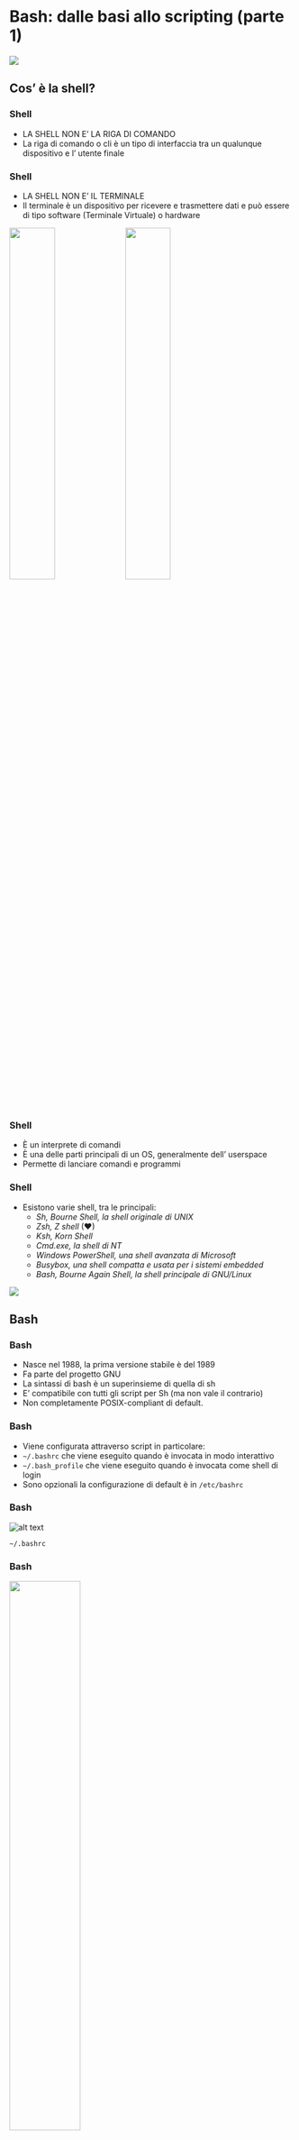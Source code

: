 # Bash: dalle basi allo scripting (parte 1)



![](Hi.gif)



## Cos’ è la shell?


### Shell 
* LA SHELL NON E’ LA RIGA DI COMANDO
* La riga di comando o cli è un tipo di interfaccia tra un qualunque dispositivo e l’ utente finale


### Shell 
* LA SHELL NON E’ IL TERMINALE
* Il terminale è un dispositivo per ricevere e trasmettere dati e può essere di tipo software (Terminale Virtuale) o hardware

<img src="https://upload.wikimedia.org/wikipedia/commons/thumb/2/23/Vt100-adventure.jpg/800px-Vt100-adventure.jpg" width="40%">
<img src="https://upload.wikimedia.org/wikipedia/commons/1/1c/Xterm.png" width="40%">


### Shell 
* È un interprete di comandi
* È una delle parti principali di un OS, generalmente dell’ userspace
* Permette di lanciare comandi e programmi


### Shell 
* Esistono varie shell, tra le principali:
  * *Sh, Bourne Shell, la shell originale di UNIX*
  * *Zsh, Z shell*  (❤)
  * *Ksh, Korn Shell*
  * *Cmd.exe, la shell di NT*
  * *Windows PowerShell, una shell avanzata di Microsoft*
  * *Busybox, una shell compatta e usata per i sistemi embedded*
  * *Bash, Bourne Again Shell, la shell principale di GNU/Linux*


![](ShellCeption.gif)



## Bash


### Bash
* Nasce nel 1988, la prima versione stabile è del 1989
* Fa parte del progetto GNU
* La sintassi di bash è un superinsieme di quella di sh
* E’ compatibile con tutti gli script per Sh (ma non vale il contrario)
* Non completamente POSIX-compliant di default.


### Bash
* Viene configurata attraverso script in particolare:
* `~/.bashrc` che viene eseguito quando è invocata in modo interattivo
* `~/.bash_profile` che viene eseguito quando è invocata come shell di login
* Sono opzionali la configurazione di default è in `/etc/bashrc`


### Bash
![alt text](Shell1.png "bashrc example")

`~/.bashrc`


### Bash
<img src="Shell2.png" width="50%" height="50%">

`~/.bash_profile`


### Navigazione
* `Ctrl+A` va ad inizio riga
* `Ctrl+E` va a fine riga
* `Alt+B` o `Ctrl+freccia sx` va ad inizio parola
* `Alt+F` o `Ctrl+freccia dx` va a fine parola


### History
* Bash implementa la storia dei comandi digitati
* Usando freccia su e giù si naviga tra gli ultimi comandi


### Autocompletamento
* Bash supporta la funzione di autocompletamento
* Premendo `Tab` si completa il comando
* Da certi pacchetti viene abilitato autocompletamento per determinati comandi



## Le Basi


### Basi
* La cosa *_essenziale_* è saper come chiedere *_aiuto_*
* Ci sono diverse possibilità


## Man
```
man <comando>
```  
* Man è un tool per mostrare le man pages ovvero le pagine del manuale per un 
programma.
* Ogni pagina tratta nello specifico un singolo programma.
* _*Premere `Q` per uscire da man*_


## Info
```
info <comando>
```  
Info è un programma simile a man ma che presenta una struttura meglio organizzata
e collegata tra ogni pagina  
_*Premere `Q` per uscire da info*_


## Altre Opzioni
```
<comando> -h
``` 
oppure 
```
<comando> --help
```  
` -h ` e ` --h ` sono due opzioni molto comuni presenti in quasi ogni software, provare
sempre una delle due opzioni se non si sa bene come usare il comando e non si ha 
una pagina di __man__ a disposizione


## Struttura Comandi
La Struttura base è del tipo
```
<comando> OPZIONI ARGOMENTI
```  
Le opzioni possono essere di 4 tipi:
1. *Estese* del tipo `--opzione-estesa`
2. *Estese con parametri* del tipo `--opzione-estesa <parametro>`
3. *Brevi* del tipo `-o`
4. *Brevi con parametro* del tipo `-o <parametro>`


## Argomenti
* Gli argomenti sono generalmente di tipo posizionale
* Conta l' ordine in cui sono inseriti 



### Flussi di I/O


## Cosa sono
__Modi in cui si può far dialogare l' utente e il terminale__
Sono di 3 tipi:
* STDIN
* STDOUT
* STDERR


## STDIN
__Stream di Ingresso__  
Porta alle applicazioni e al sistema operativo i dati immessi 
dall’utente tramite una periferica di input ad esempio la tastiera


## STDOUT
__Stream di Uscita__  
Stampa a schermo i dati delle applicazioni


## STDERR
__Stream di Errore__  
Stampa a schermo gli errori


## Redirection
Il reindirizzamento permette di controllare dove va l'output di un comando
e da dove arriva l'input di un comando  
![](echo-redirect.gif)


## Comandi per la redirection
* ```
> Redirezione di STDOUT
```
* ```
>> Appendere STDOUT alla destinazione
```
* ```
tee Copia STDOUT e lo redirige
```
* ```
< Redirezione di STDIN
```
* ``` 
<< Appendere STDIN alla destinazione
```
* ```
2> Redirezione di STDERR
```
* ```
&1 Puntatore a STDOUT
```
* ```
| redirige lo STDOUT della sorgente sull' STDIN 
della destinazione
```


## Esempi Reali
```
cat some_file.txt 2>/dev/null
```
Redirige l' STDERR del comando cat nel cestino
```
cat < some_file.txt
```
Redirige l'STDIN del file (il file stesso) al comando cat
```
ls -lAh | grep txt | tee lista.txt
```


## Piccole Note
L' operazione di redirezione può esser fatta in qualunque posizione del comando quindi:
```
cat foo.txt bar.txt >new.txt
```
```
cat >new.txt foo.txt bar.txt
```
```
>new.txt cat foo.txt bar.txt
```
Sono tutti equivalenti


## Filtri
* Sono una particolarità dei sistemi *nix
* Sono programmi che prendono dati dallo standard input e lo reindirizzano sullo standard output
* Esprimono la filosofia UNIX dell' utilizzar tanti piccoli programmi per ottenere un grande output


## Esempi di filri
```
grep <testo> [<file>...]
```
Ricerca di testo. Input: (lista di) file.
```
sort [<file>...]
```
Ordina alfabeticamente le linee. Input: (lista di) file. 
```
rev <file>
```
Inverte l’ordine delle linee di file. 
```
cut [-options] <file>
```
Seleziona colonne da file.


## Esempi di filtri
```
cat [-options] [<file>...]
```
Concatena il contenuto di una lista di file.
```
tail [-options] [<file>]
```
Mostra le ultime linee provenienti dall' STDIN o da un file di testo
```
less [-options] <file>
```
less is more.  
Sed e Awk per cui esistono libri interi 
in quanto sono linguaggi di scripting a tutti gli effetti



### Filesystem


## File?
* Nei sistemi *nix __tutto__ è un file
* Un file è chiamato con una qualsiasi sequenza di caratteri (max 255) a eccezione di ‘.’ e ‘..’ 
* Uno dei comandi principali per gestire file è `ls`


## ls
```
ls [-options] [--] [<file> o <directory>...]
```
Permette di elencare informazioni sui file
Le opzioni principali sono:
* `l` (long format) per ogni file una linea che contiene diritti, 
numero di link, proprietario del file, gruppo del proprietario, 
occupazione di disco (blocchi), data e ora dell’ultima modifica
o dell’ultimo accesso e nome
* `t` (time) la lista è ordinata per data dell’ultima modifica


## Altre Opzioni
* `u` la lista è ordinata per data dell’ultimo accesso
* `r` (reverse order) inverte l’ordine
* `a` (all files) fornisce una lista completa di file
* `F` (classify) indica anche il tipo di file (eseguibile: *, directory: /, 
link simbolico: @, FIFO: |, socket: =, niente per file regolari)


## ls
![](ls.gif)


## Creare e gestire una directory

```
mkdir <directory>
```
Crea una directory
```
mkdir -p /directory/subdirectory
```
Crea una directory con sub directory
```
pwd
```
Mostra la directory corrente
```
cd <directory>
```
Vai alla directory specificata


## Esempi
![](dirs.gif)


## Rimuovere directory
```
rmdir <directory>
```
Elimina una directory
```
rm -rf <directory>
```
Elimina una directory
_*ATTENZIONE QUANDO SI USANO I COMANDI DI RIMOZIONE*_


## Esempi
![](deldir.gif)


## Creare Files
```
touch file.es
```
Permette di creare un file vuoto
```
echo "prova" > file.txt
```
Crea un file con il contenuto dell' STDOUT di echo
```
cat > file.txt
```
Permette di creare un file con il contenuto da STDIN, per terminare premere `CTRL+D`
```
$EDITOR file.txt
```
Permette di creare un file aprendo l'editor preferito


## Esempi
![](creafile.gif)


## Visualizzare un file
```
cat <file>
```
```
more <file>
```
```
less <file>
```
```
$EDITOR <file>
```
Sono tutti metodi per Visualizzareil contenuto di un file


## Operazioni sui file
```
cp [-options] <origine> <destinazione>
```
Permette di copiare un file, con l' opzione -R si può copiare una cartella e i suoi contenuti
```
mv [-options] <origine> <destinazione>
```
Permette di spostare un file, è utilizzato anche per rinominare i file
```
rm <file>
```
Elimina un file
```
ln <origine> <destinazione>
```
Permette di creare un link tra due file
l'opzione `-s` crea un link simbolico tra i 2 file


## Esempi
![](FileEdit.gif)


## Struttura del Filesystem
* Filesystem Hierarchy Standard (FHS) è uno standard che
definisce, all’interno dei sistemi Unix, la struttura e le
directory principali dei filesystems
* Non tutte le distro linux seguono il FHS (es. NixOS)
* Il filesystem è organizzato ad albero con una radice `/`
detta root


## Struttura ad Albero
![alt](https://nepalisupport.files.wordpress.com/2016/06/linux-filesystem.png)


## Directory principali
* `bin` Binari utente essenziali
* `boot` File statici per l’avvio
* `dev` File dei dispositivi
* `etc` Configurazioni di sistema (specifiche per host)
* `lib` Librerie condivise essenziali e moduli del kernel
* `media` Punto di montaggio dispositivi rimovibili
* `mnt`  Punto di montaggio temporaneo dei filesystem


## Directory principali
* `opt` Pacchetti software aggiuntivi
* `sbin` Binari di sistema essenziali
* `srv` Dati forniti dai servizi di sistema
* `tmp` File temporanei
* `usr` Gerarchia secondaria
* `var` Dati variabili


## /usr
* `bin` Buona parte dei programmi utente
* `include` Header dei programmi C
* `lib` Librerie per i programmi utente
* `local` Gerarchia locale
* `sbin` Binari di sistema non essenziali
* `share` Dati indipendenti dall’architettura



### Altre Utilità


## Metacaratteri
Bash riconosce  dei caratteri speciali (wild card)
* `*` una qualunque stringa di zero o più caratteri in un 
nome di file
* `?` un qualunque carattere in un nome di file
* `[zfc]` un qualunque carattere, in un nome di file,
compreso  tra  quelli  nell'insieme.  Anche range
di valori: [a-d], d esempio:  
``` 
ls  [q-s]*
```
lista  i  file  con  nomi  che  iniziano  con  un carattere compreso tra q e s


## Metacaratteri
* `#` commento fino alla fine della linea
* `\` escape  (segnala  di non  interpretare il  carattere successivo come speciale)



### Ringraziamenti



### Link Utili
[Bash Cheatshet](https://devhints.io/bash)

[Facebook Unixmib](https://www.facebook.com/unixmib/)  
[Sito](https://unixmib.github.io)  
[Github Unixmib](https://github.com/unixMiB)  
[Telegram @unixmib](https://github.com/unixMiB)  
[Telegram @unixmibinfo](https://t.me/unixmibinfo)  
